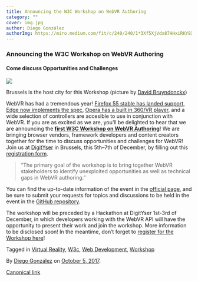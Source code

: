 ```yaml
---
title: Announcing the W3C Workshop on WebVR Authoring
category: ""
cover: img.jpg
author: Diego González
authorImg: https://miro.medium.com/fit/c/240/240/1*3Xf5XjVdx87HHxiRKY8X1Q.jpeg
---
```


### Announcing the W3C Workshop on WebVR Authoring

#### Come discuss Opportunities and Challenges

![](https://cdn-images-1.medium.com/max/800/1*QY1n2yXKSSDrZIDVfIUYGw.jpeg)

Brussels is the host city for this Workshop (picture by [David Bruyndonckx](https://unsplash.com/photos/CGrGW-Q0faQ))

WebVR has had a tremendous year! [Firefox 55 stable has landed support](https://hacks.mozilla.org/2017/08/firefox-55-supports-webvr/), [Edge now implements the spec](https://docs.microsoft.com/en-us/microsoft-edge/webvr/webvr-with-edge), [Opera has a built in 360/VR player](https://twitter.com/opera/status/910853533561425920), and a wide selection of controllers are accesible to use in conjunction with WebVR. If you are as excited as we are, you’ll be delighted to hear that we are announcing the [**first W3C Workshop on WebVR Authoring**](https://w3c.github.io/webvr-content-workshop/)! We are bringing browser vendors, framework developers and content creators together for the time to discuss opportunities and challenges for WebVR! Join us at [DigitYser](http://digityser.org/) in Brussels, this 5th–7th of December, by filling out this [registration form](https://www.w3.org/2002/09/wbs/1/webvr-authoring/).

> “The primary goal of the workshop is to bring together WebVR stakeholders to identify unexploited opportunities as well as technical gaps in WebVR authoring.”

You can find the up-to-date information of the event in the [official page](https://w3c.github.io/webvr-content-workshop/), and be sure to submit your requests for topics and discussions to be held in the event in the [GitHub repository](https://github.com/w3c/webvr-content-workshop/issues).

The workshop will be preceded by a Hackathon at DigitYser 1st-3rd of December, in which developers working with the WebVR API will have the opportunity to present their work and join the workshop. More information to be disclosed soon! In the meantime, don’t forget to [register for the Workshop here](https://www.w3.org/2002/09/wbs/1/webvr-authoring/)!

Tagged in [Virtual Reality](https://medium.com/tag/virtual-reality), [W3c](https://medium.com/tag/w3c), [Web Development](https://medium.com/tag/web-development), [Workshop](https://medium.com/tag/workshop)

By [Diego González](https://medium.com/@diekus) on [October 5, 2017](https://medium.com/p/ade246dac09c).

[Canonical link](https://medium.com/@diekus/announcing-the-w3c-workshop-on-webvr-authoring-ade246dac09c)

